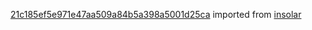 [21c185ef5e971e47aa509a84b5a398a5001d25ca](https://github.com/insolar/insolar/commit/21c185ef5e971e47aa509a84b5a398a5001d25ca) imported from [insolar](https://github.com/insolar/insolar)
